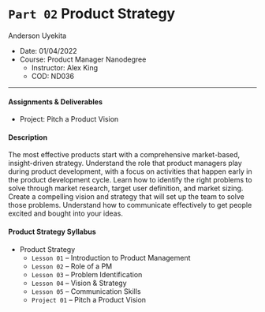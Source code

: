 `Part 02` Product Strategy
================
Anderson Uyekita

-   Date: 01/04/2022
-   Course: Product Manager Nanodegree
    -   Instructor: Alex King
    -   COD: ND036

------------------------------------------------------------------------

#### Assignments & Deliverables

-   Project: Pitch a Product Vision

#### Description

The most effective products start with a comprehensive market-based,
insight-driven strategy. Understand the role that product managers play
during product development, with a focus on activities that happen early
in the product development cycle. Learn how to identify the right
problems to solve through market research, target user definition, and
market sizing. Create a compelling vision and strategy that will set up
the team to solve those problems. Understand how to communicate
effectively to get people excited and bought into your ideas.

#### Product Strategy Syllabus

-   Product Strategy
    -   `Lesson 01` – Introduction to Product Management
    -   `Lesson 02` – Role of a PM
    -   `Lesson 03` – Problem Identification
    -   `Lesson 04` – Vision & Strategy
    -   `Lesson 05` – Communication Skills
    -   `Project 01` – Pitch a Product Vision
